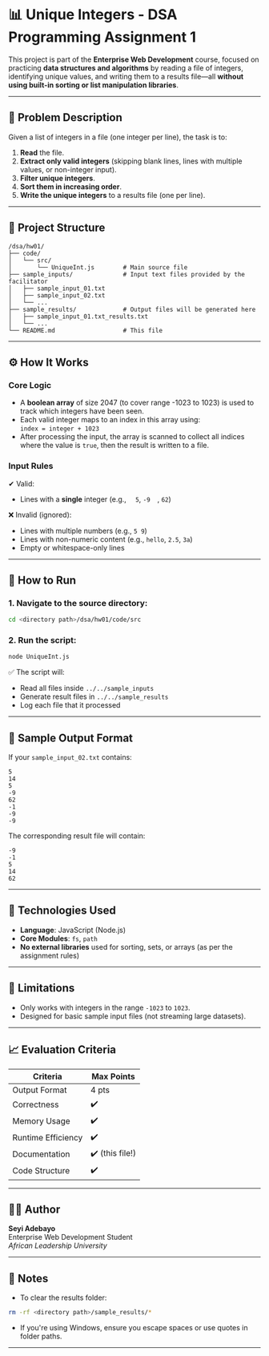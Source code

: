 
# 📊 Unique Integers - DSA Programming Assignment 1

This project is part of the **Enterprise Web Development** course, focused on practicing **data structures and algorithms** by reading a file of integers, identifying unique values, and writing them to a results file—all **without using built-in sorting or list manipulation libraries**.

---

## 🧠 Problem Description

Given a list of integers in a file (one integer per line), the task is to:

1. **Read** the file.
2. **Extract only valid integers** (skipping blank lines, lines with multiple values, or non-integer input).
3. **Filter unique integers**.
4. **Sort them in increasing order**.
5. **Write the unique integers** to a results file (one per line).

---

## 📁 Project Structure

```
/dsa/hw01/
├── code/
│   └── src/
│       └── UniqueInt.js        # Main source file
├── sample_inputs/              # Input text files provided by the facilitator
│   ├── sample_input_01.txt
│   ├── sample_input_02.txt
│   └── ...
├── sample_results/             # Output files will be generated here
│   ├── sample_input_01.txt_results.txt
│   └── ...
└── README.md                   # This file
```

---

## ⚙️ How It Works

### Core Logic

- A **boolean array** of size 2047 (to cover range -1023 to 1023) is used to track which integers have been seen.
- Each valid integer maps to an index in this array using:  
  `index = integer + 1023`
- After processing the input, the array is scanned to collect all indices where the value is `true`, then the result is written to a file.

### Input Rules

✔ Valid:
- Lines with a **single** integer (e.g., `  5`, `-9  `, ` 62 `)

❌ Invalid (ignored):
- Lines with multiple numbers (e.g., `5 9`)
- Lines with non-numeric content (e.g., `hello`, `2.5`, `3a`)
- Empty or whitespace-only lines

---

## 🚀 How to Run

### 1. Navigate to the source directory:
```bash
cd <directory path>/dsa/hw01/code/src
```

### 2. Run the script:
```bash
node UniqueInt.js
```

✅ The script will:
- Read all files inside `../../sample_inputs`
- Generate result files in `../../sample_results`
- Log each file that it processed

---

## 🧪 Sample Output Format

If your `sample_input_02.txt` contains:
```
5
14
5
-9
62
-1
-9
-9
```

The corresponding result file will contain:
```
-9
-1
5
14
62
```

---

## 🧰 Technologies Used

- **Language**: JavaScript (Node.js)
- **Core Modules**: `fs`, `path`
- **No external libraries** used for sorting, sets, or arrays (as per the assignment rules)

---

## 🚧 Limitations

- Only works with integers in the range `-1023` to `1023`.
- Designed for basic sample input files (not streaming large datasets).

---

## 📈 Evaluation Criteria

| Criteria           | Max Points |
|--------------------|------------|
| Output Format      | 4 pts      |
| Correctness        | ✔️          |
| Memory Usage       | ✔️          |
| Runtime Efficiency | ✔️          |
| Documentation      | ✔️ (this file!) |
| Code Structure     | ✔️          |

---

## 🙋‍♂️ Author

**Seyi Adebayo**  
Enterprise Web Development Student  
*African Leadership University*

---

## 📎 Notes

- To clear the results folder:
```bash
rm -rf <directory path>/sample_results/*
```

- If you're using Windows, ensure you escape spaces or use quotes in folder paths.

---
